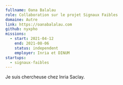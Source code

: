 ```yaml
---
fullname: Oana Balalau
role: Collaboration sur le projet Signaux Faibles
domaine: Autre
link: https://oanabalalau.com
github: nyxpho
missions:
  - start: 2021-04-12
    end: 2021-08-06
    status: independent
    employer: Inria et DINUM
startups:
  - signaux-faibles
---
```


Je suis chercheuse chez Inria Saclay.
